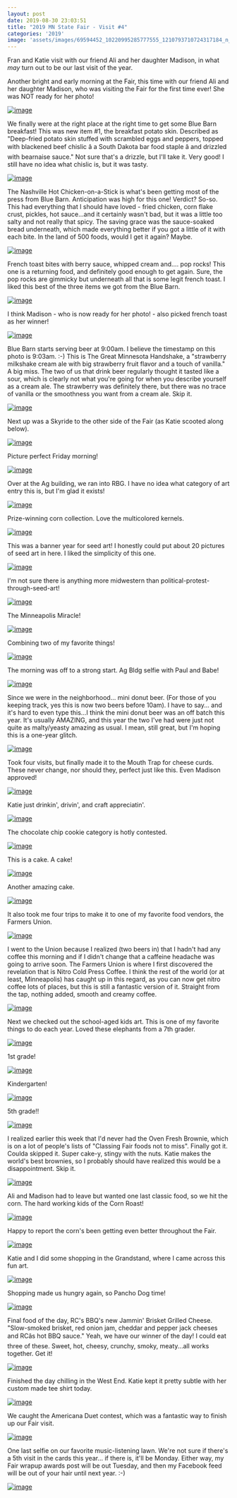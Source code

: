 ```yaml
---
layout: post
date: 2019-08-30 23:03:51
title: "2019 MN State Fair - Visit #4"
categories: '2019'
image: 'assets/images/69594452_10220995285777555_1210793710724317184_n_10220995285697553.jpg'
---
```


Fran and Katie visit with our friend Ali and her daughter Madison, in what *may* turn out to be our last visit of the year.

Another bright and early morning at the Fair, this time with our friend Ali and her daughter Madison, who was visiting the Fair for the first time ever! She was NOT ready for her photo!

[![image](/assets/images/69594452_10220995285777555_1210793710724317184_n_10220995285697553.jpg)](/assets/images/69594452_10220995285777555_1210793710724317184_n_10220995285697553.jpg)

We finally were at the right place at the right time to get some Blue Barn breakfast! This was new item #1, the breakfast potato skin. Described as "Deep-fried potato skin stuffed with scrambled eggs and peppers, topped with blackened beef chislic â a South Dakota bar food staple â and drizzled with bearnaise sauce." Not sure that's a drizzle, but I'll take it. Very good! I still have no idea what chislic is, but it was tasty.

[![image](/assets/images/70066396_10220995281257442_8400763749585125376_n_10220995281097438.jpg)](/assets/images/70066396_10220995281257442_8400763749585125376_n_10220995281097438.jpg)

The Nashville Hot Chicken-on-a-Stick is what's been getting most of the press from Blue Barn. Anticipation was high for this one! Verdict? So-so. This had everything that I should have loved - fried chicken, corn flake crust, pickles, hot sauce...and it certainly wasn't bad, but it was a little too salty and not really that spicy. The saving grace was the sauce-soaked bread underneath, which made everything better if you got a little of it with each bite. In the land of 500 foods, would I get it again? Maybe.

[![image](/assets/images/69175791_10220995282297468_975306215867285504_n_10220995282217466.jpg)](/assets/images/69175791_10220995282297468_975306215867285504_n_10220995282217466.jpg)

French toast bites with berry sauce, whipped cream and.... pop rocks! This one is a returning food, and definitely good enough to get again. Sure, the pop rocks are gimmicky but underneath all that is some legit french toast. I liked this best of the three items we got from the Blue Barn.

[![image](/assets/images/69481526_10220995279897408_9060230371290906624_n_10220995279857407.jpg)](/assets/images/69481526_10220995279897408_9060230371290906624_n_10220995279857407.jpg)

I think Madison - who is now ready for her photo! - also picked french toast as her winner!

[![image](/assets/images/69660928_10220995286457572_3923296069043093504_n_10220995286417571.jpg)](/assets/images/69660928_10220995286457572_3923296069043093504_n_10220995286417571.jpg)

Blue Barn starts serving beer at 9:00am. I believe the timestamp on this photo is 9:03am. :-)  This is The Great Minnesota Handshake, a "strawberry milkshake cream ale with big strawberry fruit flavor and a touch of vanilla." A big miss. The two of us that drink beer regularly thought it tasted like a sour, which is clearly not what you're going for when you describe yourself as a cream ale. The strawberry was definitely there, but there was no trace of vanilla or the smoothness you want from a cream ale. Skip it.

[![image](/assets/images/69662169_10220995282537474_6210684144951754752_n_10220995282417471.jpg)](/assets/images/69662169_10220995282537474_6210684144951754752_n_10220995282417471.jpg)

Next up was a Skyride to the other side of the Fair (as Katie scooted along below).

[![image](/assets/images/69209320_10220995290577675_4241976320214433792_n_10220995290537674.jpg)](/assets/images/69209320_10220995290577675_4241976320214433792_n_10220995290537674.jpg)

Picture perfect Friday morning!

[![image](/assets/images/69408025_10220995286657577_2707950315755274240_n_10220995286617576.jpg)](/assets/images/69408025_10220995286657577_2707950315755274240_n_10220995286617576.jpg)

Over at the Ag building, we ran into RBG. I have no idea what category of art entry this is, but I'm glad it exists!

[![image](/assets/images/69218145_10220995287017586_1854351597472055296_n_10220995286977585.jpg)](/assets/images/69218145_10220995287017586_1854351597472055296_n_10220995286977585.jpg)

Prize-winning corn collection. Love the multicolored kernels.

[![image](/assets/images/69890642_10220995287337594_6436275695856386048_n_10220995287257592.jpg)](/assets/images/69890642_10220995287337594_6436275695856386048_n_10220995287257592.jpg)

This was a banner year for seed art! I honestly could put about 20 pictures of seed art in here. I liked the simplicity of this one.

[![image](/assets/images/69299655_10220995287657602_1124813061073403904_n_10220995287577600.jpg)](/assets/images/69299655_10220995287657602_1124813061073403904_n_10220995287577600.jpg)

I'm not sure there is anything more midwestern than political-protest-through-seed-art!

[![image](/assets/images/69174191_10220995289977660_6660196637626859520_n_10220995289937659.jpg)](/assets/images/69174191_10220995289977660_6660196637626859520_n_10220995289937659.jpg)

The Minneapolis Miracle!

[![image](/assets/images/68337777_10220995282937484_7969646120802451456_n_10220995282897483.jpg)](/assets/images/68337777_10220995282937484_7969646120802451456_n_10220995282897483.jpg)

Combining two of my favorite things!

[![image](/assets/images/69823596_10220995283097488_2506765556460290048_n_10220995283017486.jpg)](/assets/images/69823596_10220995283097488_2506765556460290048_n_10220995283017486.jpg)

The morning was off to a strong start. Ag Bldg selfie with Paul and Babe!

[![image](/assets/images/69335260_10220995290377670_7907215854872297472_n_10220995290257667.jpg)](/assets/images/69335260_10220995290377670_7907215854872297472_n_10220995290257667.jpg)

Since we were in the neighborhood... mini donut beer. (For those of you keeping track, yes this is now two beers before 10am). I have to say... and it's hard to even type this...I think the mini donut beer was an off batch this year. It's usually AMAZING, and this year the two I've had were just not quite as malty/yeasty amazing as usual. I mean, still great, but I'm hoping this is a one-year glitch.

[![image](/assets/images/69250521_10220995283337494_8643391838025154560_n_10220995283297493.jpg)](/assets/images/69250521_10220995283337494_8643391838025154560_n_10220995283297493.jpg)

Took four visits, but finally made it to the Mouth Trap for cheese curds. These never change, nor should they, perfect just like this. Even Madison approved!

[![image](/assets/images/69799709_10220995283817506_84741968197844992_n_10220995283777505.jpg)](/assets/images/69799709_10220995283817506_84741968197844992_n_10220995283777505.jpg)

Katie just drinkin', drivin', and craft appreciatin'.

[![image](/assets/images/69450100_10220995284177515_6672470666316349440_n_10220995284137514.jpg)](/assets/images/69450100_10220995284177515_6672470666316349440_n_10220995284137514.jpg)

The chocolate chip cookie category is hotly contested.

[![image](/assets/images/69312431_10220995284297518_1795795675510734848_n_10220995284257517.jpg)](/assets/images/69312431_10220995284297518_1795795675510734848_n_10220995284257517.jpg)

This is a cake. A cake!

[![image](/assets/images/69603929_10220995280097413_7767765267567869952_n_10220995280017411.jpg)](/assets/images/69603929_10220995280097413_7767765267567869952_n_10220995280017411.jpg)

Another amazing cake.

[![image](/assets/images/69747879_10220995287777605_4386684862317199360_n_10220995287737604.jpg)](/assets/images/69747879_10220995287777605_4386684862317199360_n_10220995287737604.jpg)

It also took me four trips to make it to one of my favorite food vendors, the Farmers Union.

[![image](/assets/images/70494985_10220995288057612_7108276509600645120_n_10220995288017611.jpg)](/assets/images/70494985_10220995288057612_7108276509600645120_n_10220995288017611.jpg)

I went to the Union because I realized (two beers in) that I hadn't had any coffee this morning and if I didn't change that a caffeine headache was going to arrive soon. The Farmers Union is where I first discovered the revelation that is Nitro Cold Press Coffee. I think the rest of the world (or at least, Minneapolis) has caught up in this regard, as you can now get nitro coffee lots of places, but this is still a fantastic version of it. Straight from the tap, nothing added, smooth and creamy coffee.

[![image](/assets/images/70140305_10220995284817531_2542154489251495936_n_10220995284697528.jpg)](/assets/images/70140305_10220995284817531_2542154489251495936_n_10220995284697528.jpg)

Next we checked out the school-aged kids art. This is one of my favorite things to do each year. Loved these elephants from a 7th grader.

[![image](/assets/images/69629810_10220995285017536_2215616277584543744_n_10220995284937534.jpg)](/assets/images/69629810_10220995285017536_2215616277584543744_n_10220995284937534.jpg)

1st grade!

[![image](/assets/images/69183941_10220995285257542_5356024543976620032_n_10220995285177540.jpg)](/assets/images/69183941_10220995285257542_5356024543976620032_n_10220995285177540.jpg)

Kindergarten!

[![image](/assets/images/69227607_10220995288297618_8610110273887404032_n_10220995288257617.jpg)](/assets/images/69227607_10220995288297618_8610110273887404032_n_10220995288257617.jpg)

5th grade!!

[![image](/assets/images/69615170_10220995285537549_445925872860397568_n_10220995285457547.jpg)](/assets/images/69615170_10220995285537549_445925872860397568_n_10220995285457547.jpg)

I realized earlier this week that I'd never had the Oven Fresh Brownie, which is on a lot of people's lists of "Classing Fair foods not to miss". Finally got it. Coulda skipped it. Super cake-y, stingy with the nuts. Katie makes the world's best brownies, so I probably should have realized this would be a disappointment. Skip it.

[![image](/assets/images/69553732_10220995288417621_4488009810914050048_n_10220995288377620.jpg)](/assets/images/69553732_10220995288417621_4488009810914050048_n_10220995288377620.jpg)

Ali and Madison had to leave but wanted one last classic food, so we hit the corn. The hard working kids of the Corn Roast!

[![image](/assets/images/69640271_10220995289417646_7398240639495700480_n_10220995289377645.jpg)](/assets/images/69640271_10220995289417646_7398240639495700480_n_10220995289377645.jpg)

Happy to report the corn's been getting even better throughout the Fair.

[![image](/assets/images/69506140_10220995289137639_2402258797306314752_n_10220995289097638.jpg)](/assets/images/69506140_10220995289137639_2402258797306314752_n_10220995289097638.jpg)

Katie and I did some shopping in the Grandstand, where I came across this fun art.

[![image](/assets/images/69745038_10220995288777630_7486877528850694144_n_10220995288697628.jpg)](/assets/images/69745038_10220995288777630_7486877528850694144_n_10220995288697628.jpg)

Shopping made us hungry again, so Pancho Dog time!

[![image](/assets/images/70441260_10220995285977560_1726815124892680192_n_10220995285897558.jpg)](/assets/images/70441260_10220995285977560_1726815124892680192_n_10220995285897558.jpg)

Final food of the day, RC's BBQ's new Jammin' Brisket Grilled Cheese. "Slow-smoked brisket, red onion jam, cheddar and pepper jack cheeses and RCâs hot BBQ sauce." Yeah, we have our winner of the day! I could eat three of these. Sweet, hot, cheesy, crunchy, smoky, meaty...all works together. Get it!

[![image](/assets/images/69341190_10220995286137564_1577018575552512000_n_10220995286097563.jpg)](/assets/images/69341190_10220995286137564_1577018575552512000_n_10220995286097563.jpg)

Finished the day chilling in the West End. Katie kept it pretty subtle with her custom made tee shirt today.

[![image](/assets/images/69706909_10220995289537649_6096486973210361856_n_10220995289497648.jpg)](/assets/images/69706909_10220995289537649_6096486973210361856_n_10220995289497648.jpg)

We caught the Americana Duet contest, which was a fantastic way to finish up our Fair visit.

[![image](/assets/images/69250072_10220995279737404_8221502985860022272_n_10220995279657402.jpg)](/assets/images/69250072_10220995279737404_8221502985860022272_n_10220995279657402.jpg)

One last selfie on our favorite music-listening lawn. We're not sure if there's a 5th visit in the cards this year... if there is, it'll be Monday. Either way, my Fair wrapup awards post will be out Tuesday, and then my Facebook feed will be out of your hair until next year. :-)

[![image](/assets/images/69203279_10220995290977685_6780861630684069888_n_10220995290897683.jpg)](/assets/images/69203279_10220995290977685_6780861630684069888_n_10220995290897683.jpg)

